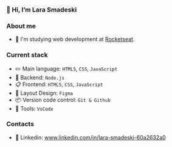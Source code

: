 ### 🎉 Hi, I’m Lara Smadeski

### About me
- 🚀 I'm studying web development at [Rocketseat](https://www.rocketseat.com.br/).

### Current stack
- ✏️ Main language: `HTML5`, `CSS`, `JavaScript`
- 📡 Backend: `Node.js`
- 📋 Frontend: `HTML5`, `CSS`, `JavaScript`
- 🎨 Layout Design: `Figma`
- 📦️ Version code control: `Git & Github`
- 🔧 Tools: `VsCode`

### Contacts
- 👤 Linkedin: www.linkedin.com/in/lara-smadeski-60a2632a0
